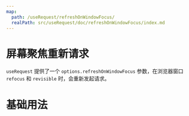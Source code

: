 ```yaml
---
map:
  path: /useRequest/refreshOnWindowFocus/
  realPath: src/useRequest/doc/refreshOnWindowFocus/index.md
---
```


# 屏幕聚焦重新请求

`useRequest` 提供了一个 `options.refreshOnWindowFocus` 参数，在浏览器窗口 `refocus` 和 `revisible` 时，会重新发起请求。

# 基础用法

<demo src="./demo/demo.vue"
  language="vue"
  title=""
  desc="你可以点击浏览器外部，再点击当前页面来体验效果（或者隐藏当前页面，重新展示），如果和上一次请求间隔大于 5000ms，则会重新请求一次。">
</demo>
